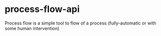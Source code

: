 # process-flow-api
Process flow is a simple tool to flow of a process (fully-automatic or with some human intervention)
